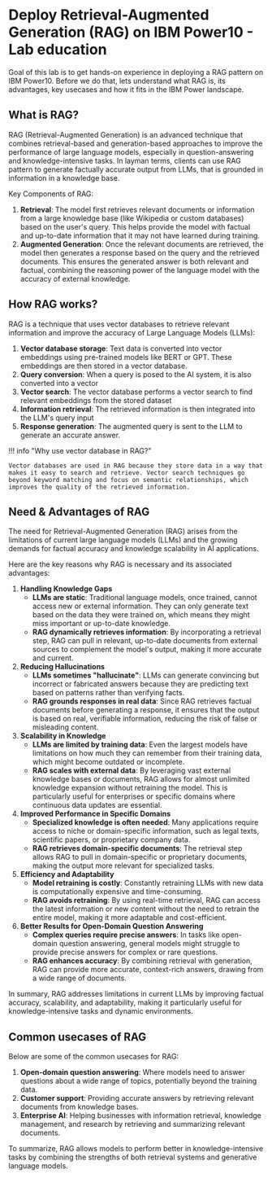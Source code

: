 # Deploy Retrieval-Augmented Generation (RAG) on IBM Power10 - Lab education

Goal of this lab is to get hands-on experience in deploying a RAG pattern on IBM Power10.
Before we do that, lets understand what RAG is, its advantages, key usecases and how it fits in the IBM Power landscape.

## What is RAG?

RAG (Retrieval-Augmented Generation) is an advanced technique that combines retrieval-based and generation-based approaches to improve the performance of large language models, especially in question-answering and knowledge-intensive tasks. In layman terms, clients can use RAG pattern to generate factually accurate output from LLMs, that is grounded in information in a knowledge base.

Key Components of RAG:

1. **Retrieval**: The model first retrieves relevant documents or information from a large knowledge base (like Wikipedia or custom databases) based on the user's query. This helps provide the model with factual and up-to-date information that it may not have learned during training.
2. **Augmented Generation**: Once the relevant documents are retrieved, the model then generates a response based on the query and the retrieved documents. This ensures the generated answer is both relevant and factual, combining the reasoning power of the language model with the accuracy of external knowledge.

## How RAG works?

RAG is a technique that uses vector databases to retrieve relevant information and improve the accuracy of Large Language Models (LLMs):

1. **Vector database storage**: Text data is converted into vector embeddings using pre-trained models like BERT or GPT. These embeddings are then stored in a vector database.
2. **Query conversion**: When a query is posed to the AI system, it is also converted into a vector
3. **Vector search**: The vector database performs a vector search to find relevant embeddings from the stored dataset
4. **Information retrieval**: The retrieved information is then integrated into the LLM's query input
5. **Response generation**: The augmented query is sent to the LLM to generate an accurate answer.

!!! info "Why use vector database in RAG?"

    Vector databases are used in RAG because they store data in a way that makes it easy to search and retrieve. Vector search techniques go beyond keyword matching and focus on semantic relationships, which improves the quality of the retrieved information.

## Need & Advantages of RAG

The need for Retrieval-Augmented Generation (RAG) arises from the limitations of current large language models (LLMs) and the growing demands for factual accuracy and knowledge scalability in AI applications. 

Here are the key reasons why RAG is necessary and its associated advantages:

1. **Handling Knowledge Gaps**
    - **LLMs are static**: Traditional language models, once trained, cannot access new or external information. They can only generate text based on the data they were trained on, which means they might miss important or up-to-date knowledge.
    - **RAG dynamically retrieves information**: By incorporating a retrieval step, RAG can pull in relevant, up-to-date documents from external sources to complement the model's output, making it more accurate and current.
2. **Reducing Hallucinations**
    - **LLMs sometimes "hallucinate"**: LLMs can generate convincing but incorrect or fabricated answers because they are predicting text based on patterns rather than verifying facts.
    - **RAG grounds responses in real data**: Since RAG retrieves factual documents before generating a response, it ensures that the output is based on real, verifiable information, reducing the risk of false or misleading content.
3. **Scalability in Knowledge**
    - **LLMs are limited by training data**: Even the largest models have limitations on how much they can remember from their training data, which might become outdated or incomplete.
    - **RAG scales with external data**: By leveraging vast external knowledge bases or documents, RAG allows for almost unlimited knowledge expansion without retraining the model. This is particularly useful for enterprises or specific domains where continuous data updates are essential.
4. **Improved Performance in Specific Domains**
    - **Specialized knowledge is often needed**: Many applications require access to niche or domain-specific information, such as legal texts, scientific papers, or proprietary company data.
    - **RAG retrieves domain-specific documents**: The retrieval step allows RAG to pull in domain-specific or proprietary documents, making the output more relevant for specialized tasks.
5. **Efficiency and Adaptability**
    - **Model retraining is costly**: Constantly retraining LLMs with new data is computationally expensive and time-consuming.
    - **RAG avoids retraining**: By using real-time retrieval, RAG can access the latest information or new content without the need to retrain the entire model, making it more adaptable and cost-efficient.
6. **Better Results for Open-Domain Question Answering**
    - **Complex queries require precise answers**: In tasks like open-domain question answering, general models might struggle to provide precise answers for complex or rare questions.
    - **RAG enhances accuracy**: By combining retrieval with generation, RAG can provide more accurate, context-rich answers, drawing from a wide range of documents.

In summary, RAG addresses limitations in current LLMs by improving factual accuracy, scalability, and adaptability, making it particularly useful for knowledge-intensive tasks and dynamic environments.

## Common usecases of RAG

Below are some of the common usecases for RAG:

1. **Open-domain question answering**: Where models need to answer questions about a wide range of topics, potentially beyond the training data.
2. **Customer support**: Providing accurate answers by retrieving relevant documents from knowledge bases.
3. **Enterprise AI**: Helping businesses with information retrieval, knowledge management, and research by retrieving and summarizing relevant documents.

To summarize, RAG allows models to perform better in knowledge-intensive tasks by combining the strengths of both retrieval systems and generative language models.
